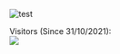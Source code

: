 ![test](https://github-readme-stats.vercel.app/api?username=aherd2985&show_icons=true&hide_border=false&theme=tokyonight&count_private=true&include_all_commits=true)

<p align="left"> 
  Visitors (Since 31/10/2021):<br>
  <img src="https://profile-counter.glitch.me/aherd2985/count.svg" />
</p>
